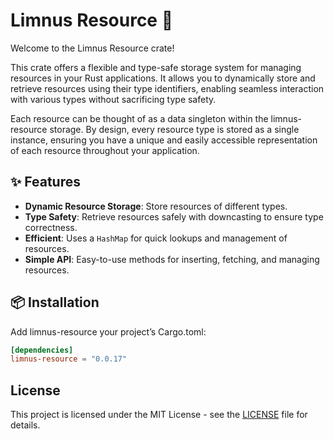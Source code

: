 # Limnus Resource 🧱

Welcome to the Limnus Resource crate!

This crate offers a flexible and type-safe storage system for managing
resources in your Rust applications. It allows you to dynamically store and retrieve resources using their type
identifiers, enabling seamless interaction with various types without sacrificing type safety.

Each resource can be thought of as a data singleton within the limnus-resource storage. By design, every resource 
type is stored as a single instance, ensuring you have a unique and easily accessible representation of each
resource throughout your application.

## ✨ Features

- **Dynamic Resource Storage**: Store resources of different types.
- **Type Safety**: Retrieve resources safely with downcasting to ensure type correctness.
- **Efficient**: Uses a `HashMap` for quick lookups and management of resources.
- **Simple API**: Easy-to-use methods for inserting, fetching, and managing resources.

## 📦 Installation

Add limnus-resource your project’s Cargo.toml:

```toml
[dependencies]
limnus-resource = "0.0.17"
```

## License

This project is licensed under the MIT License - see the [LICENSE](LICENSE) file for details.
